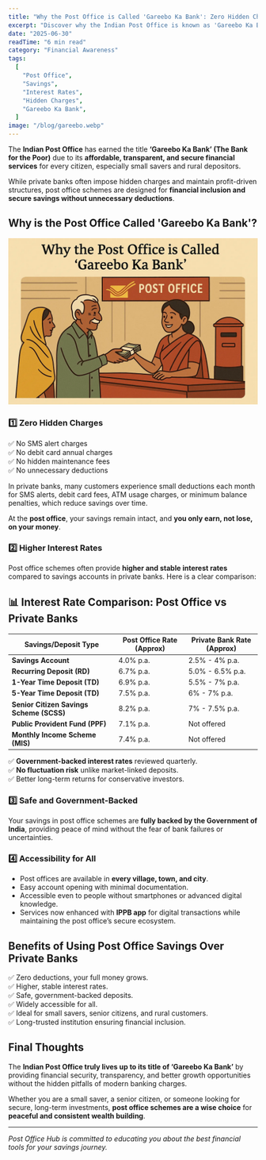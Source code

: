 ```yaml
---
title: "Why the Post Office is Called 'Gareebo Ka Bank': Zero Hidden Charges & High Interest Rates"
excerpt: "Discover why the Indian Post Office is known as 'Gareebo Ka Bank' for its zero hidden charges, high interest rates, and secure government-backed savings compared to private banks."
date: "2025-06-30"
readTime: "6 min read"
category: "Financial Awareness"
tags:
  [
    "Post Office",
    "Savings",
    "Interest Rates",
    "Hidden Charges",
    "Gareebo Ka Bank",
  ]
image: "/blog/gareebo.webp"
---
```


The **Indian Post Office** has earned the title **‘Gareebo Ka Bank’ (The Bank for the Poor)** due to its **affordable, transparent, and secure financial services** for every citizen, especially small savers and rural depositors.

While private banks often impose hidden charges and maintain profit-driven structures, post office schemes are designed for **financial inclusion and secure savings without unnecessary deductions**.

## Why is the Post Office Called 'Gareebo Ka Bank'?

![post office](/blog/gareebo.webp)

### 1️⃣ Zero Hidden Charges

✅ No SMS alert charges  
✅ No debit card annual charges  
✅ No hidden maintenance fees  
✅ No unnecessary deductions

In private banks, many customers experience small deductions each month for SMS alerts, debit card fees, ATM usage charges, or minimum balance penalties, which reduce savings over time.

At the **post office**, your savings remain intact, and **you only earn, not lose, on your money**.

### 2️⃣ Higher Interest Rates

Post office schemes often provide **higher and stable interest rates** compared to savings accounts in private banks. Here is a clear comparison:

## 📊 Interest Rate Comparison: Post Office vs Private Banks

| Savings/Deposit Type                     | Post Office Rate (Approx) | Private Bank Rate (Approx) |
| ---------------------------------------- | ------------------------- | -------------------------- |
| **Savings Account**                      | 4.0% p.a.                 | 2.5% - 4% p.a.             |
| **Recurring Deposit (RD)**               | 6.7% p.a.                 | 5.0% - 6.5% p.a.           |
| **1-Year Time Deposit (TD)**             | 6.9% p.a.                 | 5.5% - 7% p.a.             |
| **5-Year Time Deposit (TD)**             | 7.5% p.a.                 | 6% - 7% p.a.               |
| **Senior Citizen Savings Scheme (SCSS)** | 8.2% p.a.                 | 7% - 7.5% p.a.             |
| **Public Provident Fund (PPF)**          | 7.1% p.a.                 | Not offered                |
| **Monthly Income Scheme (MIS)**          | 7.4% p.a.                 | Not offered                |

✅ **Government-backed interest rates** reviewed quarterly.  
✅ **No fluctuation risk** unlike market-linked deposits.  
✅ Better long-term returns for conservative investors.

### 3️⃣ Safe and Government-Backed

Your savings in post office schemes are **fully backed by the Government of India**, providing peace of mind without the fear of bank failures or uncertainties.

### 4️⃣ Accessibility for All

- Post offices are available in **every village, town, and city**.
- Easy account opening with minimal documentation.
- Accessible even to people without smartphones or advanced digital knowledge.
- Services now enhanced with **IPPB app** for digital transactions while maintaining the post office’s secure ecosystem.

## Benefits of Using Post Office Savings Over Private Banks

✅ Zero deductions, your full money grows.  
✅ Higher, stable interest rates.  
✅ Safe, government-backed deposits.  
✅ Widely accessible for all.  
✅ Ideal for small savers, senior citizens, and rural customers.  
✅ Long-trusted institution ensuring financial inclusion.

## Final Thoughts

The **Indian Post Office truly lives up to its title of ‘Gareebo Ka Bank’** by providing financial security, transparency, and better growth opportunities without the hidden pitfalls of modern banking charges.

Whether you are a small saver, a senior citizen, or someone looking for secure, long-term investments, **post office schemes are a wise choice** for **peaceful and consistent wealth building**.

---

_Post Office Hub is committed to educating you about the best financial tools for your savings journey._

<!-- Explore related guides on **[Post Office RD](#)**, **[IPPB vs POSB](#)**, and **[PPF benefits](#)** to maximize your returns safely. -->
